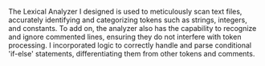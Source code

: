 

The Lexical Analyzer I designed is used to meticulously scan text files, accurately identifying and categorizing tokens such as strings, integers, and constants. To add on, the analyzer also has the capability to recognize and ignore commented lines, ensuring they do not interfere with token processing. I incorporated logic to correctly handle and parse conditional 'if-else' statements, differentiating them from other tokens and comments.


